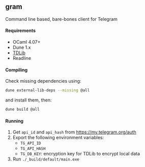 ## gram

Command line based, bare-bones client for Telegram

#### Requirements

- OCaml 4.07+
- Dune 1.x
- [TDLib](https://core.telegram.org/tdlib)
- Readline

#### Compiling

Check missing dependencies using:

```bash
dune external-lib-deps --missing @all
```

and install them, then:

```bash
dune build @all
```

#### Running

1. Get `api_id` and `api_hash` from https://my.telegram.org/auth
2. Export the following environment variables:
   - `TG_API_ID`
   - `TG_API_HASH`
   - `TG_DB_KEY`: encryption key for TDLib to encrypt local data 
3. Run `./_build/default/main.exe`

